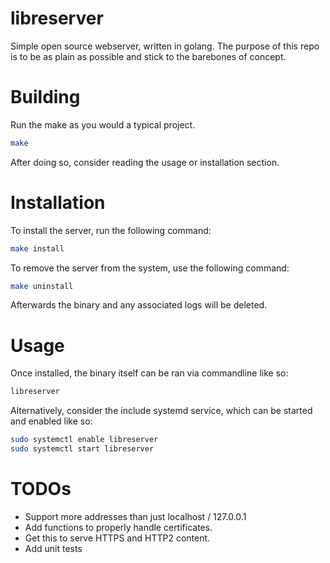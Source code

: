 # libreserver

Simple open source webserver, written in golang. The purpose of this repo
is to be as plain as possible and stick to the barebones of concept.

# Building

Run the make as you would a typical project.

```bash
make
```

After doing so, consider reading the usage or installation section.

# Installation

To install the server, run the following command:

```bash
make install
```

To remove the server from the system, use the following command:

```bash
make uninstall
```

Afterwards the binary and any associated logs will be deleted.

# Usage

Once installed, the binary itself can be ran via commandline like so:

```bash
libreserver
```

Alternatively, consider the include systemd service, which can be started and enabled like so:

```bash
sudo systemctl enable libreserver
sudo systemctl start libreserver
```

# TODOs

* Support more addresses than just localhost / 127.0.0.1
* Add functions to properly handle certificates.
* Get this to serve HTTPS and HTTP2 content.
* Add unit tests
